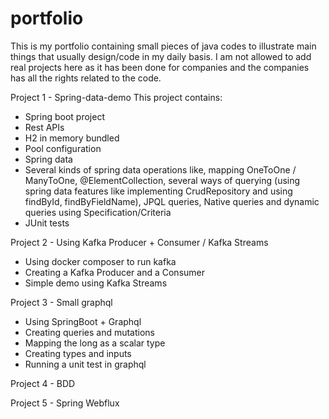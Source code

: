 # portfolio

This is my portfolio containing small pieces of java codes to illustrate main things that usually design/code in my daily basis. 
I am not allowed to add real projects here as it has been done for companies and the companies has all the rights related to the code.

Project 1 - Spring-data-demo
This project contains:
- Spring boot project
- Rest APIs
- H2 in memory bundled
- Pool configuration
- Spring data
- Several kinds of spring data operations like, mapping OneToOne / ManyToOne, @ElementCollection, several ways of querying (using spring data features like implementing CrudRepository and using findById, findByFieldName), JPQL queries, Native queries and dynamic queries using Specification/Criteria
- JUnit tests
  
Project 2 - Using Kafka Producer + Consumer / Kafka Streams
- Using docker composer to run kafka
- Creating a Kafka Producer and a Consumer
- Simple demo using Kafka Streams

Project 3 - Small graphql 
- Using SpringBoot + Graphql
- Creating queries and mutations
- Mapping the long as a scalar type
- Creating types and inputs
- Running a unit test in graphql

Project 4 - BDD


Project 5 - Spring Webflux